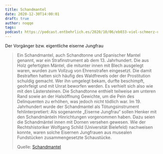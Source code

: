 ```yaml
---
title: Schandmantel
date: 2020-12-30T14:00:01
draft: true
author: noqqe
tags:
podcast: https://podcast.entbehrlich.es/2020/10/06/eb033-viel-schmerz-und-leid/
---
```


Der Vorgänger bzw. eigentliche eiserne Jungfrau

> Ein Schandmantel, auch Schandtonne und Spanischer Mantel genannt, war ein
> Strafinstrument ab dem 13. Jahrhundert. Die aus Holz gefertigten Mäntel, die
> mitunter innen mit Blech ausgelegt waren, wurden zum Vollzug von Ehrenstrafen
> eingesetzt. Die damit Bestraften hatten sich häufig des Waldfrevels oder der
> Prostitution schuldig gemacht. Wer ihn umgelegt bekam, durfte beschimpft,
> geohrfeigt und mit Unrat beworfen werden. Es verhielt sich also wie mit den
> Lästersteinen. Die Schandtonne enthielt teilweise am unteren Rand sowie an der
> Halsöffnung Gewichte, um die Pein des Delinquenten zu erhöhen, was jedoch
> nicht tödlich war. Im 19. Jahrhundert wurde der Schandmantel als
> Tötungsinstrument fehlinterpretiert: Als sogenannte „Eiserne Jungfrau“ sollen
> Henker mit den Schandmänteln Hinrichtungen vorgenommen haben. Dazu seien die
> Schandmäntel innen mit Dornen versehen gewesen. Wie der Rechtshistoriker
> Wolfgang Schild (Universität Bielefeld) nachweisen konnte, waren solche
> Eisernen Jungfrauen aus musealen Fundstücken zusammengesetzte Schaustücke.
>
> Quelle: [Schandmantel](https://de.wikipedia.org/wiki/Schandmantel)
